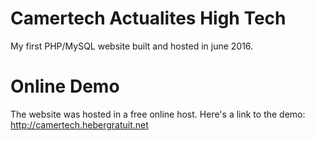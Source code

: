 # Camertech Actualites High Tech
My first PHP/MySQL website built and hosted in june 2016. 

# Online Demo
The website was hosted in a free online host.
Here's a link to the demo:
http://camertech.hebergratuit.net
